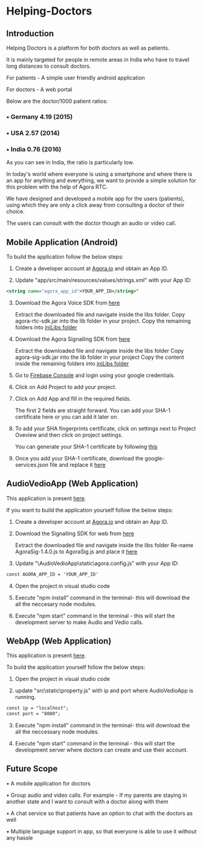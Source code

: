 # Helping-Doctors

## Introduction

Helping Doctors is a platform for both doctors as well as patients.

It is mainly targeted for people in remote areas in India who have to travel long distances to consult doctors.

For patients - A simple user friendly android application

For doctors - A web portal

Below are the doctor/1000 patient ratios: 

### • Germany 4.19 (2015)

### • USA 2.57 (2014)

### • India 0.76 (2016)

As you can see in India, the ratio is particularly low.

In today's world where everyone is using a smartphone and where there is an app for anything and everything, we want to provide a simple solution for this problem with the help of Agora RTC.

We have designed and developed a mobile app for the users (patients), using which they are only a click away from consulting a doctor of their choice.

The users can consult with the doctor though an audio or video call.

## Mobile Application (Android)

To build the application follow the below steps:

1. Create a developer account at [Agora.io](https://agora.io) and obtain an App ID.

2. Update "app/src/main/resources/values/strings.xml" with your App ID: 

 ```xml
 <string name="agora_app_id">YOUR_APP_ID</string>"
 ```
3. Download the Agora Voice SDK from [here](https://docs.agora.io/en/Video/downloads)

   Extract the downloaded file and navigate inside the libs folder. 
   Copy agora-rtc-sdk.jar into the lib folder in your project.
   Copy the remaining folders into [jniLibs folder](/Mobile%20App/app/src/main/jniLibs)
   
4. Download the Agora Signalling SDK from [here](https://docs.agora.io/en/Signaling/downloads)

   Extract the downloaded file and navigate inside the libs folder
   Copy agora-sig-sdk.jar into the lib folder in your project
   Copy the content inside the remaining folders into [jniLibs folder](/Mobile%20App/app/src/main/jniLibs)

5. Go to [Firebase Console](https://console.firebase.google.com/) and login using your google credentials.

6. Click on Add Project to add your project.

7. Click on Add App and fill in the required fields.
   
   The first 2 fields are straight forward.
   You can add your SHA-1 certificate here or you can add it later on.

8. To add your SHA fingerprints certificate, click on settings next to Project Oveview and then click on project settings.
   
   You can generate your SHA-1 certificate by following [this](https://developers.google.com/android/guides/client-auth)

9. Once you add your SHA-1 certificate, download the google-services.json file and replace it [here](/Mobile%20App/app)


## AudioVedioApp (Web Application)

This application is present [here](/Web%20App/AudioVedioApp).

If you want to build the application yourself follow the below steps:

1. Create a developer account at [Agora.io](https://agora.io) and obtain an App ID.

2. Download the Signalling SDK for web from [here](https://docs.agora.io/en/Signaling/downloads)
   
   Extract the downloaded file and navigate inside the libs folder
   Re-name AgoraSig-1.4.0.js to AgoraSig.js and place it [here](/Web%20App/AudioVedioApp/static) 

3. Update "\AudioVedioApp\static\agora.config.js" with your App ID: 

 ```xml
 const AGORA_APP_ID = 'YOUR_APP_ID'
 ```
4. Open the project in visual studio code

5. Execute "npm install" command  in the terminal- this will download the all the neccesary  node modules.

6. Execute "npm start" command in the terminal - this will start the development server to make Audio and Vedio calls.

## WebApp (Web Application)

This application is present [here](/Web%20App/WebApp).

To build the application yourself follow the below steps:

1. Open the project in visual studio code

2. update "src\static\property.js" with ip and port where AudioVedioApp is running. 

 ```xml
 const ip = "localhost";
 const port = "8080";
 ```

3. Execute "npm install" command  in the terminal- this will download the all the neccessary node modules.

4. Execute "npm start" command in the terminal - this will start the development server where doctors can create and use their account.


## Future Scope

• A mobile application for doctors

• Group audio and video calls. For example - If my parents are staying in another state and I want to consult with a doctor along with     them

• A chat service so that patients have an option to chat with the doctors as well

• Multiple language support in app, so that everyone is able to use it without any hassle
